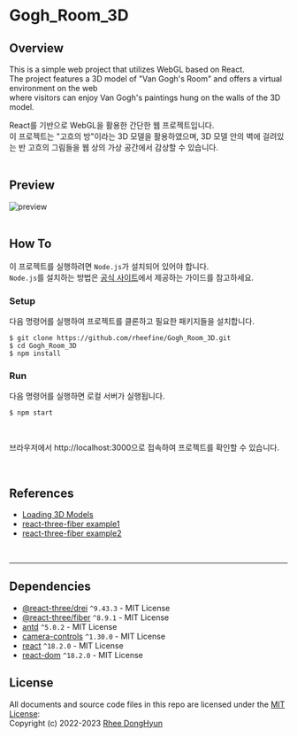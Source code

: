 # Gogh_Room_3D  

## Overview
This is a simple web project that utilizes WebGL based on React.  
The project features a 3D model of "Van Gogh's Room" and offers a virtual environment on the web  
where visitors can enjoy Van Gogh's paintings hung on the walls of the 3D model.

React를 기반으로 WebGL을 활용한 간단한 웹 프로젝트입니다.  
이 프로젝트는 "고흐의 방"이라는 3D 모델을 활용하였으며, 3D 모델 안의 벽에 걸려있는 반 고흐의 그림들을 웹 상의 가상 공간에서 감상할 수 있습니다.  
<br/>

## Preview
![preview](./public/preview.gif)  
<br/>

## How To  
이 프로젝트를 실행하려면 `Node.js`가 설치되어 있어야 합니다.  
`Node.js`를 설치하는 방법은 [공식 사이트](https://nodejs.org/en)에서 제공하는 가이드를 참고하세요.

### Setup  
다음 명령어를 실행하여 프로젝트를 클론하고 필요한 패키지들을 설치합니다.
```console
$ git clone https://github.com/rheefine/Gogh_Room_3D.git
$ cd Gogh_Room_3D
$ npm install
```
 
### Run
다음 명령어를 실행하면 로컬 서버가 실행됩니다.  
```console
$ npm start  
```  
<br/>

브라우저에서 http://localhost:3000으로 접속하여 프로젝트를 확인할 수 있습니다.  

<br/>

## References

* [Loading 3D Models](https://docs.pmnd.rs/react-three-fiber/tutorials/loading-models)  
* [react-three-fiber example1](https://codesandbox.io/s/8pbw1f?file=/src/App.js)  
* [react-three-fiber example2](https://codesandbox.io/s/three-fiber-zoom-to-object-camera-controls-solution-final-sbgx0?file=/src/App.js)  
<br/>
 
***

## Dependencies

- [@react-three/drei](https://github.com/pmndrs/drei/blob/master/LICENSE) `^9.43.3` - MIT License
- [@react-three/fiber](https://github.com/pmndrs/react-three-fiber/blob/master/LICENSE) `^8.9.1` - MIT License
- [antd](https://github.com/ant-design/ant-design/blob/master/LICENSE) `^5.0.2` - MIT License
- [camera-controls](https://github.com/yomotsu/camera-controls/blob/main/LICENSE) `^1.30.0` - MIT License
- [react](https://github.com/facebook/react/blob/main/LICENSE) `^18.2.0` - MIT License
- [react-dom](https://github.com/facebook/react/blob/main/LICENSE) `^18.2.0` - MIT License

## License

All documents and source code files in this repo are licensed under the [MIT License](http://opensource.org/licenses/MIT):  
Copyright (c) 2022-2023 [Rhee DongHyun](https://github.com/rheefine)
